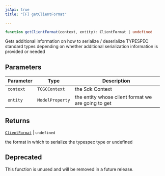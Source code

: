```yaml
---
jsApi: true
title: "[F] getClientFormat"

---
```

```ts
function getClientFormat(context, entity): ClientFormat | undefined
```

Gets additional information on how to serialize / deserialize TYPESPEC standard types depending
on whether additional serialization information is provided or needed

## Parameters

| Parameter | Type | Description |
| ------ | ------ | ------ |
| `context` | `TCGCContext` | the Sdk Context |
| `entity` | `ModelProperty` | the entity whose client format we are going to get |

## Returns

[`ClientFormat`](../type-aliases/ClientFormat.md) \| `undefined`

the format in which to serialize the typespec type or undefined

## Deprecated

This function is unused and will be removed in a future release.
